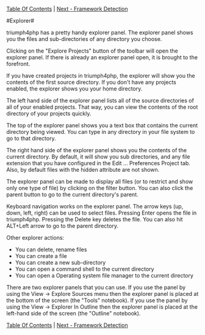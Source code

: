 [Table Of Contents](/#toc) | [Next - Framework Detection](/framework-detection/)

#Explorer#

triumph4php has a pretty handy explorer panel. The explorer panel shows
you the files and sub-directories of any directory you choose.

Clicking on the "Explore Projects" button of the toolbar will open
the explorer panel.  If there is already an explorer panel open, it 
is brought to the forefront.

If you have created projects in triumph4php, the explorer will show you
the contents of the first source directory. If you don't have any projects
enabled, the explorer shows you your home directory.

The left hand side of the explorer panel lists all of the source directories
of all of your enabled projects.  That way, you can view the contents of
the root directory of your projects quickly.

The top of the explorer panel shows you a text box that contains the current
directory being viewed. You can type in any directory in your file system
to go to that directory.

The right hand side of the explorer panel shows you the contents of the
current directory. By default, it will show you sub directories, and any file
extension that you have configured in the Edit ... Preferences Project tab. Also, by
default files with the hidden attribute are not shown.

The explorer panel can be made to display all files (or to restrict and show
only one type of file) by clicking on the filter button.  You can also
click the parent button to go to the current directory's parent.

Keyboard navigation works on the explorer panel.  The arrow keys  (up, down, left,
right) can be used to select files. Pressing Enter opens the file in 
triumph4php.  Pressing the Delete key deletes the file.  You can also hit
ALT+Left arrow to go to the parent directory.

Other explorer actions:

  * You can delete, rename files
  * You can create a file
  * You can create a new sub-directory
  * You can open a command shell to the current directory
  * You can open a Operating system file manager to the current directory

There are two explorer panels that you can use. If you use the panel
by using the View -> Explore Sources menu then the explorer panel is placed
at the bottom of the screen (the "Tools" notebook). If you use the panel
by using the View -> Explorer In Outline then the explorer panel is placed
at the left-hand side of the screen (the "Outline" notebook). 


[Table Of Contents](/#toc) | [Next - Framework Detection](/framework-detection/)